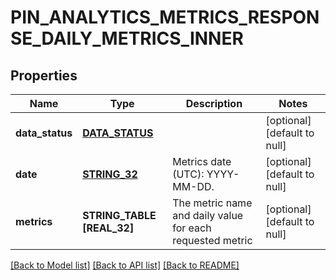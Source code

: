 # PIN_ANALYTICS_METRICS_RESPONSE_DAILY_METRICS_INNER

## Properties
Name | Type | Description | Notes
------------ | ------------- | ------------- | -------------
**data_status** | [**DATA_STATUS**](DataStatus.md) |  | [optional] [default to null]
**date** | [**STRING_32**](STRING_32.md) | Metrics date (UTC): YYYY-MM-DD. | [optional] [default to null]
**metrics** | **STRING_TABLE [REAL_32]** | The metric name and daily value for each requested metric | [optional] [default to null]

[[Back to Model list]](../README.md#documentation-for-models) [[Back to API list]](../README.md#documentation-for-api-endpoints) [[Back to README]](../README.md)


